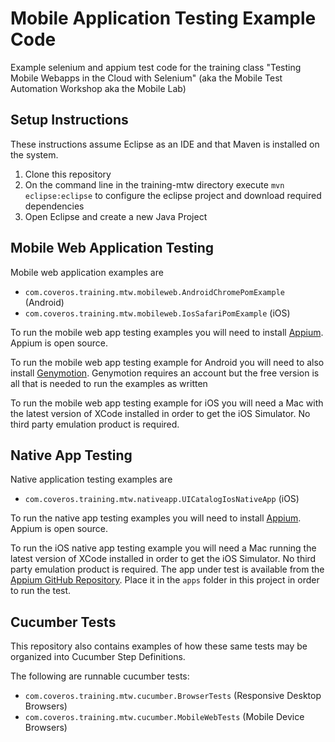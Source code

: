 # Mobile Application Testing Example Code
Example selenium and appium test code for the training class "Testing Mobile Webapps in the Cloud with Selenium" (aka the Mobile Test Automation Workshop aka the Mobile Lab)

## Setup Instructions
These instructions assume Eclipse as an IDE and that Maven is installed on the system.
  
1. Clone this repository
1. On the command line in the training-mtw directory execute `mvn eclipse:eclipse` to configure the eclipse project and download required dependencies
1. Open Eclipse and create a new Java Project

## Mobile Web Application Testing
Mobile web application examples are
* `com.coveros.training.mtw.mobileweb.AndroidChromePomExample` (Android)
* `com.coveros.training.mtw.mobileweb.IosSafariPomExample` (iOS)

To run the mobile web app testing examples you will need to install [Appium](http://appium.io/]). Appium is open source.

To run the mobile web app testing example for Android you will need to also install [Genymotion](https://www.genymotion.com/). Genymotion requires an account but the free version is all that is needed to run the examples as written

To run the mobile web app testing example for iOS you will need a Mac with the latest version of XCode installed in order to get the iOS Simulator. No third party emulation product is required.

## Native App Testing
Native application testing examples are
* `com.coveros.training.mtw.nativeapp.UICatalogIosNativeApp` (iOS)

To run the native app testing examples you will need to install [Appium](http://appium.io/]). Appium is open source.

To run the iOS native app testing example you will need a Mac running the latest version of XCode installed in order to get the iOS Simulator. No third party emulation product is required. The app under test is available from the [Appium GitHub Repository](https://github.com/appium/ios-uicatalog). Place it in the `apps` folder in this project in order to run the test.

## Cucumber Tests
This repository also contains examples of how these same tests may be organized into Cucumber Step Definitions.

The following are runnable cucumber tests:

* `com.coveros.training.mtw.cucumber.BrowserTests` (Responsive Desktop Browsers)
* `com.coveros.training.mtw.cucumber.MobileWebTests` (Mobile Device Browsers)
